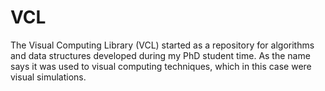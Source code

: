 VCL
===

The Visual Computing Library (VCL) started as a repository for algorithms and data structures developed during my PhD student time. As the name says it was used to visual computing techniques, which in this case were visual simulations.
